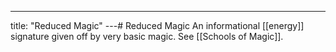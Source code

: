 ---
title: "Reduced Magic"
---# Reduced Magic
An informational [[energy]] signature given off by very basic magic. See [[Schools of Magic]].